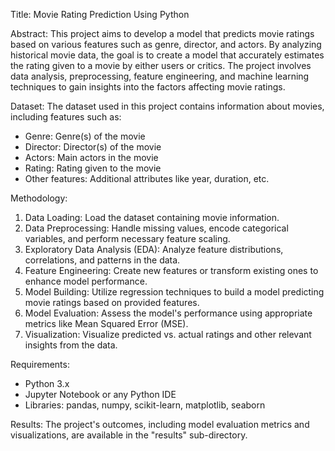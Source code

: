 Title: Movie Rating Prediction Using Python

Abstract:
This project aims to develop a model that predicts movie ratings based on various features such as genre, director, and actors. By analyzing historical movie data, the goal is to create a model that accurately estimates the rating given to a movie by either users or critics. The project involves data analysis, preprocessing, feature engineering, and machine learning techniques to gain insights into the factors affecting movie ratings.

Dataset:
The dataset used in this project contains information about movies, including features such as:

- Genre: Genre(s) of the movie
- Director: Director(s) of the movie
- Actors: Main actors in the movie
- Rating: Rating given to the movie
- Other features: Additional attributes like year, duration, etc.

Methodology:

1. Data Loading: Load the dataset containing movie information.
2. Data Preprocessing: Handle missing values, encode categorical variables, and perform necessary feature scaling.
3. Exploratory Data Analysis (EDA): Analyze feature distributions, correlations, and patterns in the data.
4. Feature Engineering: Create new features or transform existing ones to enhance model performance.
5. Model Building: Utilize regression techniques to build a model predicting movie ratings based on provided features.
6. Model Evaluation: Assess the model's performance using appropriate metrics like Mean Squared Error (MSE).
7. Visualization: Visualize predicted vs. actual ratings and other relevant insights from the data.

Requirements:
- Python 3.x
- Jupyter Notebook or any Python IDE
- Libraries: pandas, numpy, scikit-learn, matplotlib, seaborn

Results:
The project's outcomes, including model evaluation metrics and visualizations, are available in the "results" sub-directory.